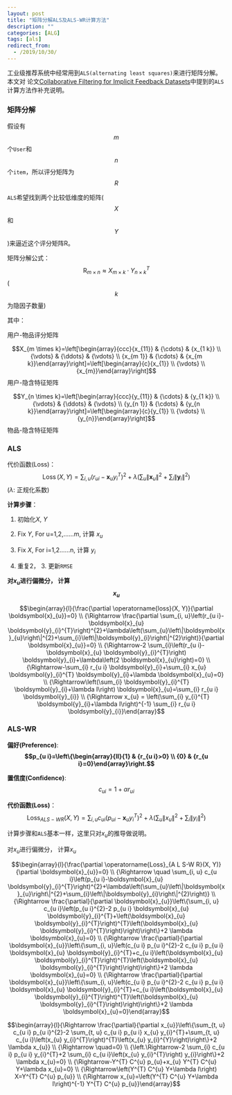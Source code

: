 ```yaml
---
layout: post
title: "矩阵分解ALS及ALS-WR计算方法"
description: ""
categories: [ALG]
tags: [als]
redirect_from:
  - /2019/10/30/
---
```




工业级推荐系统中经常用到`ALS(alternating least squares)`来进行矩阵分解。本文对 论文[Collaborative Filtering for Implicit Feedback Datasets](http://yifanhu.net/PUB/cf.pdf)中提到的`ALS`计算方法作补充说明。

### 矩阵分解

假设有$$m$$个`User`和$$n$$个`item`，所以评分矩阵为$$R$$

`ALS`希望找到两个比较低维度的矩阵($$X$$和$$Y$$)来逼近这个评分矩阵R。

矩阵分解公式： 	$$\mathrm{R}_{m \times n} \approx X_{m \times k} \cdot Y_{n \times k}^{T}$$ ($$k$$为隐因子数量)

其中：

$$	$$用户-物品评分矩阵

$$X_{m \times k}=\left[\begin{array}{ccc}{x_{11}} & {\cdots} & {x_{1 k}} \\ {\vdots} & {\ddots} & {\vdots} \\ {x_{m 1}} & {\cdots} & {x_{m k}}\end{array}\right]=\left[\begin{array}{c}{x_{1}} \\ {\vdots} \\ {x_{m}}\end{array}\right]$$ 用户-隐含特征矩阵

$$Y_{n \times k}=\left[\begin{array}{ccc}{y_{11}} & {\cdots} & {y_{1 k}} \\ {\vdots} & {\ddots} & {\vdots} \\ {y_{n 1}} & {\cdots} & {y_{n k}}\end{array}\right]=\left[\begin{array}{c}{y_{1}} \\ {\vdots} \\ {y_{n}}\end{array}\right]$$ 物品-隐含特征矩阵



### ALS

代价函数(Loss)：	 $$\operatorname{Loss}(X, Y)=\sum_{i, u}\left(r_{u i}-\boldsymbol{x}_{u} y_{i}^{T}\right)^{2}+\lambda\left(\sum_{u}\left\|\boldsymbol{x}_{u}\right\|^{2}+\sum_{i}\left\|\boldsymbol{y}_{i}\right\|^{2}\right)$$ ($λ$: 正规化系数)

**计算步骤**：

1. 初始化$X$, $Y$

2. Fix $Y$, For u=1,2,……m, 计算 $x_u$

3. Fix $X$, For i=1,2……n, 计算 $y_i$

4. 重复2， 3. 更新`RMSE`

   

**对$x_u$进行偏微分， 计算$$x_u$$**

$$\begin{array}{l}{\frac{\partial \operatorname{loss}(X, Y)}{\partial \boldsymbol{x}_{u}}=0} \\ {\Rightarrow \frac{\partial \sum_{i, u}\left(r_{u i}-\boldsymbol{x}_{u} \boldsymbol{y}_{i}^{T}\right)^{2}+\lambda\left(\sum_{u}\left\|\boldsymbol{x}_{u}\right\|^{2}+\sum_{i}\left\|\boldsymbol{y}_{i}\right\|^{2}\right)}{\partial \boldsymbol{x}_{u}}=0} \\ {\Rightarrow-2 \sum_{i}\left(r_{u i}-\boldsymbol{x}_{u} \boldsymbol{y}_{i}^{T}\right) \boldsymbol{y}_{i}+\lambda\left(2 \boldsymbol{x}_{u}\right)=0} \\ {\Rightarrow-\sum_{i} r_{u i} \boldsymbol{y}_{i}+\sum_{i} x_{u} \boldsymbol{y}_{i}^{T} \boldsymbol{y}_{i}+\lambda \boldsymbol{x}_{u}=0} \\ {\Rightarrow\left(\sum_{i} \boldsymbol{y}_{i}^{T} \boldsymbol{y}_{i}+\lambda I\right) \boldsymbol{x}_{u}=\sum_{i} r_{u i} \boldsymbol{y}_{i}} \\ {\Rightarrow x_{u} = \left(\sum_{i} y_{i}^{T} \boldsymbol{y}_{i}+\lambda I\right)^{-1} \sum_{i} r_{u i} \boldsymbol{y}_{i}}\end{array}$$



### ALS-WR

**偏好(Preference)**: 	**$$p_{u i}=\left\{\begin{array}{ll}{1} & {r_{u i}>0} \\ {0} & {r_{u i}=0}\end{array}\right.$$**

**置信度(Confidence)**:	 $$c_{u i}=1+\alpha r_{u i}$$

**代价函数(Loss)**：	$$\operatorname{Loss}_{A L S-W R}(X, Y)=\sum_{i, u} c_{u i}\left(p_{u i}-\boldsymbol{x}_{u} y_{i}^{T}\right)^{2}+\lambda\left(\sum_{u}\left\|x_{u}\right\|^{2}+\sum_{i}\left\|y_{i}\right\|^{2}\right)$$

计算步骤和`ALS`基本一样，这里只对$x_u$的推导做说明。

对$x_u$进行偏微分， 计算$x_u$

$$\begin{array}{l}{\frac{\partial \operatorname{Loss}_{A L S-W R}(X, Y)}{\partial \boldsymbol{x}_{u}}=0} \\ {\Rightarrow \quad \sum_{i, u} c_{u i}\left(p_{u i}-\boldsymbol{x}_{u} \boldsymbol{y}_{i}^{T}\right)^{2}+\lambda\left(\sum_{u}\left\|\boldsymbol{x}_{u}\right\|^{2}+\sum_{i}\left\|\boldsymbol{y}_{i}\right\|^{2}\right)} \\ {\Rightarrow \frac{\partial}{\partial \boldsymbol{x}_{u}}\left\{\sum_{i, u} c_{u i}\left(p_{u i}^{2}-2 p_{u i} \boldsymbol{x}_{u} \boldsymbol{y}_{i}^{T}+\left(\boldsymbol{x}_{u} \boldsymbol{y}_{i}^{T}\right)^{T}\left(\boldsymbol{x}_{u} \boldsymbol{y}_{i}^{T}\right)\right)\right\}+2 \lambda \boldsymbol{x}_{u}=0} \\ {\Rightarrow \frac{\partial}{\partial \boldsymbol{x}_{u}}\left\{\sum_{i, u}\left(c_{u i} p_{u i}^{2}-2 c_{u i} p_{u i} \boldsymbol{x}_{u} \boldsymbol{y}_{i}^{T}+c_{u i}\left(\boldsymbol{x}_{u} \boldsymbol{y}_{i}^{T}\right)^{T}\left(\boldsymbol{x}_{u} \boldsymbol{y}_{i}^{T}\right)\right)\right\}+2 \lambda \boldsymbol{x}_{u}=0} \\ {\Rightarrow \frac{\partial}{\partial \boldsymbol{x}_{u}}\left\{\sum_{i, u}\left(c_{u i} p_{u i}^{2}-2 c_{u i} p_{u i} \boldsymbol{x}_{u} \boldsymbol{y}_{i}^{T}+c_{u i}\left(\boldsymbol{x}_{u} \boldsymbol{y}_{i}^{T}\right)^{T}\left(\boldsymbol{x}_{u} \boldsymbol{y}_{i}^{T}\right)\right)\right\}+2 \lambda \boldsymbol{x}_{u}=0}\end{array}$$

$$\begin{array}{l}{\Rightarrow \frac{\partial}{\partial x_{u}}\left\{\sum_{t, u} c_{u i} p_{u i}^{2}-2 \sum_{t, u} c_{u i} p_{u i} x_{u} y_{i}^{T}+\sum_{t, u} c_{u i}\left(x_{u} y_{i}^{T}\right)^{T}\left(x_{u} y_{i}^{Y}\right)\right\}+2 \lambda x_{u}} \\ {\Rightarrow \quad=0} \\ {\left.\Rightarrow-2 \sum_{i} c_{u i} p_{u i} y_{i}^{T}+2 \sum_{i} c_{u i}\left(x_{u} y_{i}^{T}\right) y_{i}\right\}+2 \lambda x_{u}=0} \\ {\Rightarrow-Y^{T} C^{u} p_{u}+x_{u} Y^{T} C^{u} Y+\lambda x_{u}=0} \\ {\Rightarrow\left(Y^{T} C^{u} Y+\lambda I\right) X=Y^{T} C^{u} p_{u}} \\ {\Rightarrow x_{u}=\left(Y^{T} C^{u} Y+\lambda I\right)^{-1} Y^{T} C^{u} p_{u}}\end{array}$$